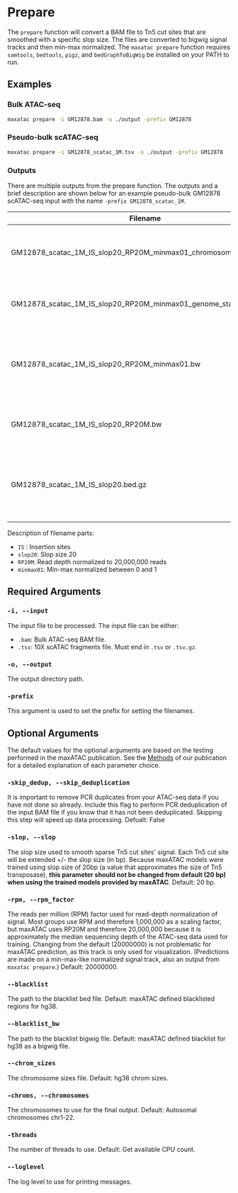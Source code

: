 # Prepare

The `prepare` function will convert a BAM file to Tn5 cut sites that are smoothed with a specific slop size. The files are converted to bigwig signal tracks and then min-max normalized. The `maxatac prepare` function requires `samtools`, `bedtools`, `pigz`, and `bedGraphToBigWig` be installed on your PATH to run.

## Examples

### Bulk ATAC-seq
```bash
maxatac prepare -i GM12878.bam -o ./output -prefix GM12878
```

### Pseudo-bulk scATAC-seq
```bash
maxatac prepare -i GM12878_scatac_1M.tsv -o ./output -prefix GM12878
```

### Outputs

There are multiple outputs from the prepare function. The outputs and a brief description are shown below for an example pseudo-bulk GM12878 scATAC-seq input with the name `-prefix GM12878_scatac_1M`.

| Filename                                                          | Description                                                                                 |
|-------------------------------------------------------------------|---------------------------------------------------------------------------------------------|
| GM12878_scatac_1M_IS_slop20_RP20M_minmax01_chromosome_min_max.txt | Contains the minimum and maximum values per chromosome                                      |
| GM12878_scatac_1M_IS_slop20_RP20M_minmax01_genome_stats.txt       | Contains the min, max, median, and stats on the input file.                                 |
| GM12878_scatac_1M_IS_slop20_RP20M_minmax01.bw                     | The output file that is to be used for prediction. This file has been min-max normalized.   |
| GM12878_scatac_1M_IS_slop20_RP20M.bw                              | The read-depth normalized signal tracks.                                                    |
| GM12878_scatac_1M_IS_slop20.bed.gz                                | The compressed bed file of individual cut sites that have been corrected for the Tn5 shift. |

Description of filename parts:

* `IS` : Insertion sites
* `slop20`: Slop size 20
* `RP20M`: Read depth normalized to 20,000,000 reads
* `minmax01`: Min-max normalized between 0 and 1

## Required Arguments

### `-i, --input`

The input file to be processed. The input file can be either:

* `.bam`: Bulk ATAC-seq BAM file.
* `.tsv`: 10X scATAC fragments file. Must end in `.tsv` or `.tsv.gz`.

### `-o, --output`

The output directory path.

### `-prefix`

This argument is used to set the prefix for setting the filenames. 

## Optional Arguments

The default values for the optional arguments are based on the testing performed in the maxATAC publication. See the [Methods](https://www.biorxiv.org/content/10.1101/2022.01.28.478235v1.article-metrics) of our publication for a detailed explanation of each parameter choice.

### `-skip_dedup, --skip_deduplication`

It is important to remove PCR duplicates from your ATAC-seq data if you have not done so already. Include this flag to perform PCR deduplication of the input BAM file if you know that it has not been deduplicated. Skipping this step will speed up data processing. Defualt: False

### `-slop, --slop`

The slop size used to smooth sparse Tn5 cut sites' signal. Each Tn5 cut site will be extended +/- the slop size (in bp). Because maxATAC models were trained using slop size of 20bp (a value that approximates the size of Tn5 transposase), **this parameter should not be changed from default (20 bp) when using the trained models provided by maxATAC**. Default: 20 bp.

### `-rpm, --rpm_factor`

The reads per million (RPM) factor used for read-depth normalization of signal. Most groups use RPM and therefore 1,000,000 as a scaling factor, but maxATAC uses RP20M and therefore 20,000,000 because it is approximately the median sequencing depth of the ATAC-seq data used for training. Changing from the default (20000000) is not problematic for maxATAC prediction, as this track is only used for visualization. (Predictions are made on a min-max-like normalized signal track, also an output from `maxatac prepare`.) Default: 20000000.

### `--blacklist`

The path to the blacklist bed file. Default: maxATAC defined blacklisted regions for hg38.

### `--blacklist_bw`

The path to the blacklist bigwig file. Default: maxATAC defined blacklist for hg38 as a bigwig file.

### `--chrom_sizes`

The chromosome sizes file. Default: hg38 chrom sizes.

### `-chroms, --chromosomes`

The chromosomes to use for the final output. Default: Autosomal chromosomes chr1-22.

### `-threads`

The number of threads to use. Default: Get available CPU count.

### `--loglevel`

The log level to use for printing messages.
